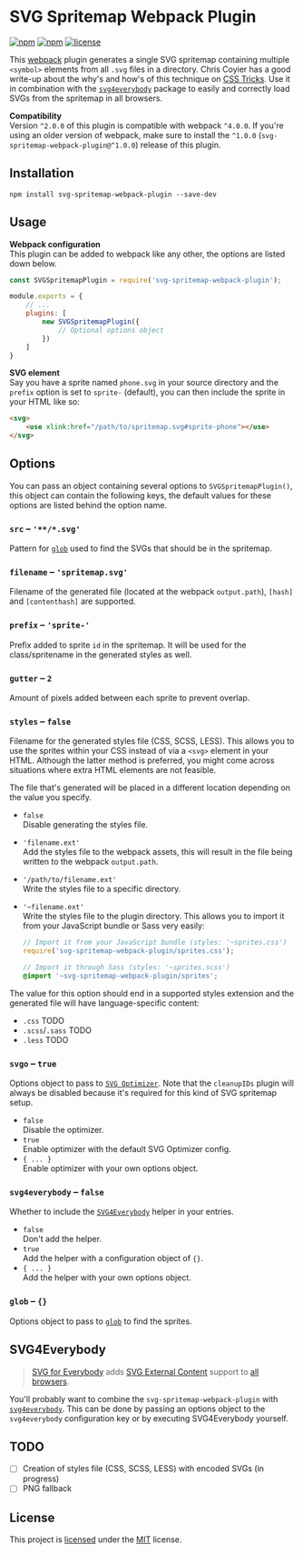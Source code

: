 # SVG Spritemap Webpack Plugin
[![npm](https://img.shields.io/npm/v/svg-spritemap-webpack-plugin.svg?style=flat-square)](https://www.npmjs.com/package/svg-spritemap-webpack-plugin)
[![npm](https://img.shields.io/npm/dm/svg-spritemap-webpack-plugin.svg?style=flat-square)](https://www.npmjs.com/package/svg-spritemap-webpack-plugin)
[![license](https://img.shields.io/github/license/cascornelissen/svg-spritemap-webpack-plugin.svg?style=flat-square)](LICENSE.md)

This [webpack](https://webpack.github.io/) plugin generates a single SVG spritemap containing multiple `<symbol>` elements from all `.svg` files in a directory. Chris Coyier has a good write-up about the why's and how's of this technique on [CSS Tricks](https://css-tricks.com/svg-symbol-good-choice-icons/). Use it in combination with the [`svg4everybody`](https://github.com/jonathantneal/svg4everybody) package to easily and correctly load SVGs from the spritemap in all browsers.

**Compatibility**  
Version `^2.0.0` of this plugin is compatible with webpack `^4.0.0`. If you're using an older version of webpack, make sure to install the `^1.0.0` (`svg-spritemap-webpack-plugin@^1.0.0`) release of this plugin.

## Installation
```shell
npm install svg-spritemap-webpack-plugin --save-dev
```

## Usage
**Webpack configuration**  
This plugin can be added to webpack like any other, the options are listed down below.
```js
const SVGSpritemapPlugin = require('svg-spritemap-webpack-plugin');

module.exports = {
    // ...
    plugins: [
        new SVGSpritemapPlugin({
            // Optional options object
        })
    ]
}
```

**SVG element**  
Say you have a sprite named `phone.svg` in your source directory and the `prefix` option is set to `sprite-` (default), you can then include the sprite in your HTML like so: 
```html
<svg>
    <use xlink:href="/path/to/spritemap.svg#sprite-phone"></use>
</svg>
```


## Options
You can pass an object containing several options to `SVGSpritemapPlugin()`, this object can contain the following keys, the default values for these options are listed behind the option name.

### `src` – `'**/*.svg'`  
Pattern for [`glob`](http://npmjs.com/package/glob) used to find the SVGs that should be in the spritemap.

### `filename` – `'spritemap.svg'`  
Filename of the generated file (located at the webpack `output.path`), `[hash]` and `[contenthash]` are supported.

### `prefix` – `'sprite-'`  
Prefix added to sprite `id` in the spritemap. It will be used for the class/spritename in the generated styles as well. 

### `gutter` – `2`  
Amount of pixels added between each sprite to prevent overlap.

### `styles` – `false`  
Filename for the generated styles file (CSS, SCSS, LESS). This allows you to use the sprites within your CSS instead of via a `<svg>` element in your HTML. Although the latter method is preferred, you might come across situations where extra HTML elements are not feasible. 

The file that's generated will be placed in a different location depending on the value you specify.

- `false`  
  Disable generating the styles file.
- `'filename.ext'`  
  Add the styles file to the webpack assets, this will result in the file being written to the webpack `output.path`.
- `'/path/to/filename.ext'`  
  Write the styles file to a specific directory.
- `'~filename.ext'`  
  Write the styles file to the plugin directory. This allows you to import it from your JavaScript bundle or Sass very easily:
  
  ```js
  // Import it from your JavaScript bundle (styles: '~sprites.css')
  require('svg-spritemap-webpack-plugin/sprites.css');
  ```
  ```scss
  // Import it through Sass (styles: '~sprites.scss')
  @import '~svg-spritemap-webpack-plugin/sprites';
  ```

The value for this option should end in a supported styles extension and the generated file will have language-specific content:

- `.css`
  TODO
- `.scss`/`.sass`
  TODO
- `.less`
  TODO 

### `svgo` – `true`  
Options object to pass to [`SVG Optimizer`](http://npmjs.com/package/svgo). Note that the `cleanupIDs` plugin will always be disabled because it's required for this kind of SVG spritemap setup.

- `false`  
  Disable the optimizer.
- `true`  
  Enable optimizer with the default SVG Optimizer config.
- `{ ... }`  
  Enable optimizer with your own options object.

### `svg4everybody` – `false`  
Whether to include the [`SVG4Everybody`](https://www.npmjs.com/package/svg4everybody#usage) helper in your entries.

- `false`  
  Don't add the helper.
- `true`  
  Add the helper with a configuration object of `{}`.
- `{ ... }`  
  Add the helper with your own options object.

### `glob` – `{}`  
Options object to pass to [`glob`](http://npmjs.com/package/glob) to find the sprites.


## SVG4Everybody
> [SVG for Everybody](https://github.com/jonathantneal/svg4everybody) adds [SVG External Content](http://css-tricks.com/svg-sprites-use-better-icon-fonts/##Browser+Support) support to [all browsers](http://caniuse.com/svg).

You'll probably want to combine the `svg-spritemap-webpack-plugin` with [`svg4everybody`](https://github.com/jonathantneal/svg4everybody). This can be done by passing an options object to the `svg4everybody` configuration key or by executing SVG4Everybody yourself.

## TODO
- [ ] Creation of styles file (CSS, SCSS, LESS) with encoded SVGs (in progress)
- [ ] PNG fallback

## License
This project is [licensed](LICENSE.md) under the [MIT](https://opensource.org/licenses/MIT) license.
